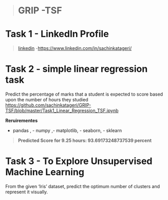 > # GRIP -TSF                                                           
# Task 1 - LinkedIn Profile 
>[linkedin](https://www.linkedin.com) -https://www.linkedin.com/in/sachinkatageri/ 

# Task 2 - simple linear regression task

Predict the percentage of marks that a student is expected to score based upon the number of hours they studied
https://github.com/sachinkatageri/GRIP-TSF/blob/master/Task1_Linear_Regression_TSF.ipynb

**Reruirementes**
- pandas , - numpy ,- matplotlib, - seaborn, - sklearn


 

>**Predicted Score for 9.25 hours: 93.69173248737539 percent**

# Task 3 - To Explore Unsupervised Machine Learning

From the given ‘Iris’ dataset, predict the optimum number of clusters and represent it visually.


            
